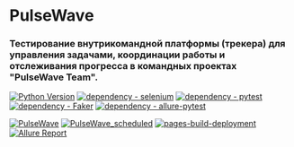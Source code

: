 # PulseWave
### Тестирование внутрикомандной платформы (трекера) для управления задачами, координации работы и отслеживания прогресса в командных проектах "PulseWave Team".
[![Python Version](https://img.shields.io/badge/python-3.11-blue)](https://www.python.org/doc/versions/)
[![dependency - selenium](https://img.shields.io/badge/dependency-selenium-blue?logo=selenium&logoColor=white)](https://pypi.org/project/selenium)
[![dependency - pytest](https://img.shields.io/badge/dependency-pytest-blue?logo=pytest&logoColor=white)](https://pypi.org/project/pytest)
[![dependency - Faker](https://img.shields.io/badge/dependency-Faker-blue)](https://pypi.org/project/Faker)
[![dependency - allure-pytest](https://img.shields.io/badge/dependency-allure--pytest-blue?logo=qameta&logoColor=white)](https://pypi.org/project/allure-pytest)


[![PulseWave](https://github.com/Nat754/PulseWave/actions/workflows/pulsewave.yml/badge.svg?branch=main)](https://github.com/Nat754/PulseWave/actions/workflows/pulsewave.yml)
[![PulseWave_scheduled](https://github.com/Nat754/PulseWave/actions/workflows/pulsewave_scheduled.yml/badge.svg)](https://github.com/Nat754/PulseWave/actions/workflows/pulsewave_scheduled.yml)
[![pages-build-deployment](https://github.com/Nat754/PulseWave/actions/workflows/pages/pages-build-deployment/badge.svg)](https://github.com/Nat754/PulseWave/actions/workflows/pages/pages-build-deployment)
[![Allure Report](https://img.shields.io/badge/Allure%20Report-deployed-green)](https://nat754.github.io/PulseWave/)